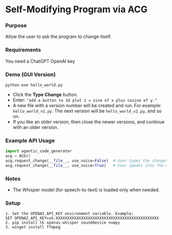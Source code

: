 # Self-Modifying Program via ACG

### Purpose  
Allow the user to ask the program to change itself.

### Requirements
You need a ChatGPT OpenAI key

### Demo (GUI Version)
```
python.exe hello_world.py
```
- Click the **Type Change** button.  
- Enter: `"add a button to 3d plot z = sine of x plus cosine of y."`  
- A new file with a version number will be created and run. For example: `hello_world_v1.py`. The next version will be `hello_world_v2.py`, and so on.
- If you like an older version, then close the newer versions, and continue with an older version.

### Example API Usage
```python
import agentic_code_generator
acg = ACG()
acg.request_change(__file__, use_voice=False)  # User types the changes they want for this program
acg.request_change(__file__, use_voice=True)   # User speaks into the microphone to request changes
```

### Notes
- The Whisper model (for speech-to-text) is loaded only when needed.

### Setup
```
1. Set the OPENAI_API_KEY environment variable. Example:
SET OPENAI_API_KEY=sk-XXXXXXXXXXXXXXXXXXXXXXXXXXXXXXXXXXXXXXXXXXXXX
2. pip install tk openai-whisper sounddevice numpy
3. winget install ffmpeg
```
